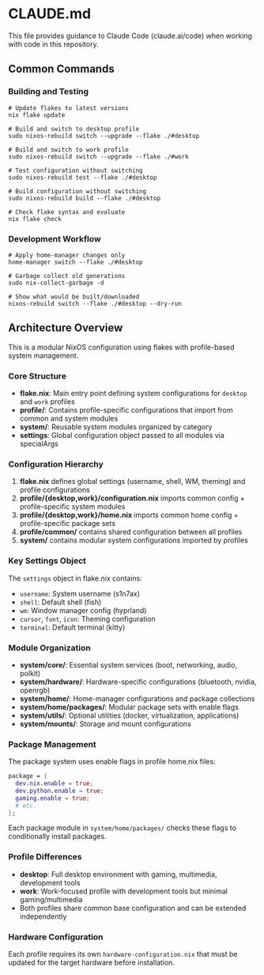 # CLAUDE.md

This file provides guidance to Claude Code (claude.ai/code) when working with code in this repository.

## Common Commands

### Building and Testing
```shell
# Update flakes to latest versions
nix flake update

# Build and switch to desktop profile
sudo nixos-rebuild switch --upgrade --flake ./#desktop

# Build and switch to work profile  
sudo nixos-rebuild switch --upgrade --flake ./#work

# Test configuration without switching
sudo nixos-rebuild test --flake ./#desktop

# Build configuration without switching
sudo nixos-rebuild build --flake ./#desktop

# Check flake syntax and evaluate
nix flake check
```

### Development Workflow
```shell
# Apply home-manager changes only
home-manager switch --flake ./#desktop

# Garbage collect old generations
sudo nix-collect-garbage -d

# Show what would be built/downloaded
nixos-rebuild switch --flake ./#desktop --dry-run
```

## Architecture Overview

This is a modular NixOS configuration using flakes with profile-based system management.

### Core Structure
- **flake.nix**: Main entry point defining system configurations for `desktop` and `work` profiles
- **profile/**: Contains profile-specific configurations that import from common and system modules
- **system/**: Reusable system modules organized by category
- **settings**: Global configuration object passed to all modules via specialArgs

### Configuration Hierarchy
1. **flake.nix** defines global settings (username, shell, WM, theming) and profile configurations
2. **profile/{desktop,work}/configuration.nix** imports common config + profile-specific system modules
3. **profile/{desktop,work}/home.nix** imports common home config + profile-specific package sets
4. **profile/common/** contains shared configuration between all profiles
5. **system/** contains modular system configurations imported by profiles

### Key Settings Object
The `settings` object in flake.nix contains:
- `username`: System username (s1n7ax)
- `shell`: Default shell (fish)  
- `wm`: Window manager config (hyprland)
- `cursor`, `font`, `icon`: Theming configuration
- `terminal`: Default terminal (kitty)

### Module Organization
- **system/core/**: Essential system services (boot, networking, audio, polkit)
- **system/hardware/**: Hardware-specific configurations (bluetooth, nvidia, openrgb)
- **system/home/**: Home-manager configurations and package collections
- **system/home/packages/**: Modular package sets with enable flags
- **system/utils/**: Optional utilities (docker, virtualization, applications)
- **system/mounts/**: Storage and mount configurations

### Package Management
The package system uses enable flags in profile home.nix files:
```nix
package = {
  dev.nix.enable = true;
  dev.python.enable = true;
  gaming.enable = true;
  # etc.
};
```

Each package module in `system/home/packages/` checks these flags to conditionally install packages.

### Profile Differences
- **desktop**: Full desktop environment with gaming, multimedia, development tools
- **work**: Work-focused profile with development tools but minimal gaming/multimedia
- Both profiles share common base configuration and can be extended independently

### Hardware Configuration
Each profile requires its own `hardware-configuration.nix` that must be updated for the target hardware before installation.